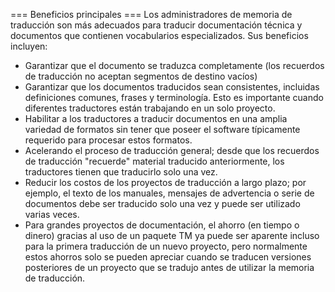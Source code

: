 === Beneficios principales === Los administradores de memoria de traducción son más adecuados para traducir documentación técnica y documentos que contienen vocabularios especializados. Sus beneficios incluyen:

* Garantizar que el documento se traduzca completamente (los recuerdos de traducción no aceptan segmentos de destino vacíos)
* Garantizar que los documentos traducidos sean consistentes, incluidas definiciones comunes, frases y terminología. Esto es importante cuando diferentes traductores están trabajando en un solo proyecto.
* Habilitar a los traductores a traducir documentos en una amplia variedad de formatos sin tener que poseer el software típicamente requerido para procesar estos formatos.
* Acelerando el proceso de traducción general; desde que los recuerdos de traducción "recuerde" material traducido anteriormente, los traductores tienen que traducirlo solo una vez.
* Reducir los costos de los proyectos de traducción a largo plazo; por ejemplo, el texto de los manuales, mensajes de advertencia o serie de documentos debe ser traducido solo una vez y puede ser utilizado varias veces.
* Para grandes proyectos de documentación, el ahorro (en tiempo o dinero) gracias al uso de un paquete TM ya puede ser aparente incluso para la primera traducción de un nuevo proyecto, pero normalmente estos ahorros solo se pueden apreciar cuando se traducen versiones posteriores de un proyecto que se tradujo antes de utilizar la memoria de traducción.